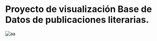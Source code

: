 # Proyecto de visualización Base de Datos de publicaciones literarias.
![aa](https://educacion30.b-cdn.net/wp-content/uploads/2020/05/477-1-1200x675.jpg.webp)